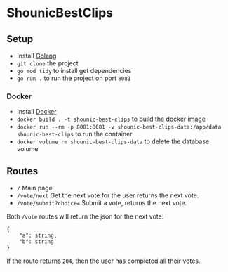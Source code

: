 ShounicBestClips
===

Setup
---
* Install [Golang](https://go.dev/doc/install)
* `git clone` the project
* `go mod tidy` to install get dependencies
* `go run .` to run the project on port `8081`

### Docker
* Install [Docker](https://www.docker.com)
* `docker build . -t shounic-best-clips` to build the docker image
* `docker run --rm -p 8081:8081 -v shounic-best-clips-data:/app/data shounic-best-clips` to run the container
* `docker volume rm shounic-best-clips-data` to delete the database volume

Routes
---
* `/` Main page
* `/vote/next` Get the next vote for the user returns the next vote.
* `/vote/submit?choice=` Submit a vote, returns the next vote.

Both `/vote` routes will return the json for the next vote:
```
{
    "a": string,
    "b": string
}
```

If the route returns `204`, then the user has completed all their votes.
